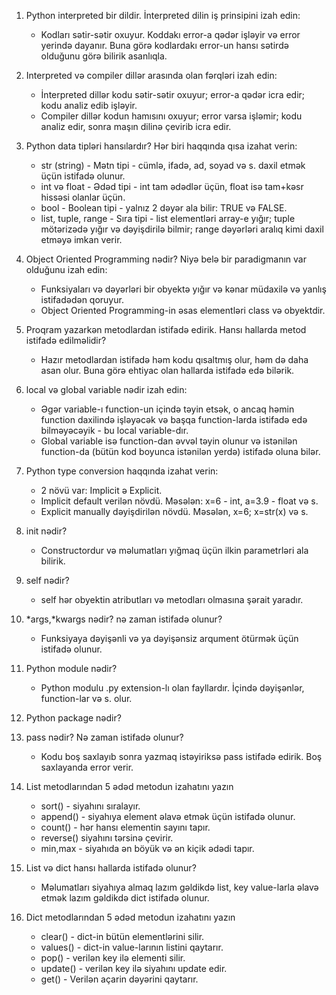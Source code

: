 1. Python interpreted bir dildir. İnterpreted dilin iş prinsipini izah edin:
    - Kodları sətir-sətir oxuyur. Koddakı error-a qədər işləyir və error yerində dayanır. Buna görə kodlardakı error-un hansı sətirdə olduğunu görə bilirik asanlıqla. 

2. Interpreted və compiler dillər arasında olan fərqləri izah edin:
    - İnterpreted dillər kodu sətir-sətir oxuyur; error-a qədər icra edir; kodu analiz edib işləyir.
    - Compiler dillər kodun hamısını oxuyur; error varsa işləmir; kodu analiz edir, sonra maşın dilinə çevirib icra edir.

3. Python data tipləri hansılardır? Hər biri haqqında qısa izahat verin:
    - str (string) - Mətn tipi - cümlə, ifadə, ad, soyad və s. daxil etmək üçün istifadə olunur. 
    - int və float - Ədəd tipi - int tam ədədlər üçün, float isə tam+kəsr hissəsi olanlar üçün.
    - bool - Boolean tipi - yalnız 2 dəyər ala bilir: TRUE və FALSE.
    - list, tuple, range - Sıra tipi - list elementləri array-e yığır; tuple mötərizədə yığır və dəyişdirilə bilmir; range dəyərləri aralıq kimi daxil etməyə imkan verir.


4. Object Oriented Programming nədir? Niyə belə bir paradigmanın var olduğunu izah edin:
    - Funksiyaları və dəyərləri bir obyektə yığır və kənar müdaxilə və yanlış istifadədən qoruyur.
    - Object Oriented Programming-in əsas elementləri class və obyektdir. 

5. Proqram yazarkən metodlardan istifadə edirik. Hansı hallarda metod istifadə edilməlidir?
    - Hazır metodlardan istifadə həm kodu qısaltmış olur, həm də daha asan olur. Buna görə ehtiyac olan hallarda istifadə edə bilərik. 

6. local və global variable nədir izah edin:
    - Əgər variable-ı function-un içində təyin etsək, o ancaq həmin function daxilində işləyəcək və başqa function-larda istifadə edə bilməyəcəyik - bu local variable-dır. 
    - Global variable isə function-dan əvvəl təyin olunur və istənilən function-da (bütün kod boyunca istənilən yerdə) istifadə oluna bilər.

7. Python type conversion haqqında izahat verin:
    - 2 növü var: Implicit ə Explicit. 
    - Implicit default verilən növdü. Məsələn: x=6 - int, a=3.9 - float və s.
    - Explicit manually dəyişdirilən növdü. Məsələn, x=6; x=str(x)  və s.

8. init nədir?
    - Constructordur və məlumatları yığmaq üçün ilkin parametrləri ala bilirik.

9. self nədir?
    - self hər obyektin atributları və metodları olmasına şərait yaradır.

10. *args,*kwargs nədir? nə zaman istifadə olunur?
    - Funksiyaya dəyişənli və ya dəyişənsiz arqument ötürmək üçün istifadə olunur. 

11. Python module nədir?
    - Python modulu .py extension-lı olan fayllardır. İçində dəyişənlər, function-lar və s. olur. 

12. Python package nədir?


13. pass nədir? Nə zaman istifadə olunur?
    - Kodu boş saxlayıb sonra yazmaq istəyiriksə pass istifadə edirik. Boş saxlayanda error verir. 

14. List metodlarından 5 ədəd metodun izahatını yazın
    - sort() - siyahını sıralayır.
    - append() - siyahıya element əlavə etmək üçün istifadə olunur. 
    - count() - hər hansı elementin sayını tapır.
    - reverse() siyahını tərsinə çevirir.
    - min,max - siyahıda ən böyük və ən kiçik ədədi tapır. 

15. List və dict hansı hallarda istifadə olunur?
    - Məlumatları siyahıya almaq lazım gəldikdə list, key value-larla əlavə etmək lazım gəldikdə dict istifadə olunur. 

16. Dict metodlarından 5 ədəd metodun izahatını yazın
    - clear() - dict-in bütün elementlərini silir.
    - values() - dict-in value-larının listini qaytarır.
    - pop() - verilən key ilə elementi silir.
    - update() - verilən key ilə siyahını update edir. 
    - get() - Verilən açarin dəyərini qaytarır. 